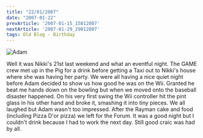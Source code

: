 ```yaml
---
title: "22/01/2007"
date: "2007-01-22"
prevArticle: '2007-01-15_15012007'
nextArticle: '2007-01-29_29012007'
tags: Old Blog - Birthday
---
```

![Adam](/images/Adamski.jpg "The look of embarrassment")

Well it was Nikki's 21st last weekend and what an eventful night. The GAME crew met up in the Pig for a drink before getting a Taxi out to Nikki's house where she was having her party. We were all having a nice quiet night before Adam decided to show us how good he was on the Wii. Granted he beat me hands down on the bowling but when we moved onto the baseball disaster happened. On his very first swing the Wii controller hit the pint glass in his other hand and broke it, smashing it into tiny pieces. We all laughed but Adam wasn't too impressed. After the Rayman cake and food (including Pizza D'or pizza) we left for the Forum. It was a good night but I couldn't drink because I had to work the next day. Still good craic was had by all.